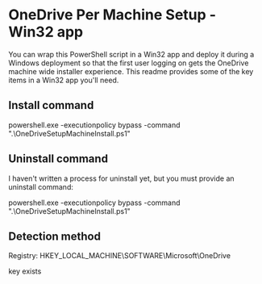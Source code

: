 # OneDrive Per Machine Setup - Win32 app

You can wrap this PowerShell script in a Win32 app and deploy it during a Windows deployment so that the first user logging on gets the OneDrive machine wide installer experience. This readme provides some of the key items in a Win32 app you'll need.

## Install command
powershell.exe -executionpolicy bypass -command ".\OneDriveSetupMachineInstall.ps1"
## Uninstall command
I haven't written a process for uninstall yet, but you must provide an uninstall command:

powershell.exe -executionpolicy bypass -command ".\OneDriveSetupMachineInstall.ps1"

## Detection method

Registry: HKEY_LOCAL_MACHINE\SOFTWARE\Microsoft\OneDrive

key exists
